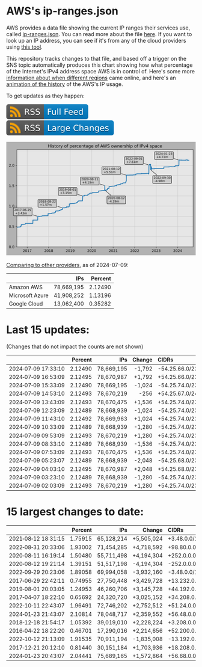 # AWS's ip-ranges.json

AWS provides a data file showing the current IP ranges their
services use, called [ip-ranges.json](https://ip-ranges.amazonaws.com/ip-ranges.json).
You can read more about the file [here](https://docs.aws.amazon.com/general/latest/gr/aws-ip-ranges.html).
If you want to look up an IP address, you can see if it's from any of the cloud providers using [this tool](https://cloud-ips.s3-us-west-2.amazonaws.com/index.html).

This repository tracks changes to that file, and based off a trigger on the SNS 
topic automatically produces this chart showing how what percentage of the 
Internet's IPv4 address space AWS is in control of.  Here's some 
more [information about when different regions](announces.md) came 
online, and here's an [animation of the history](https://youtu.be/Su25yl7eol8) 
of the AWS's IP usage.

To get updates as they happen:

[![RSS Icon (Full Feed)](images/rss_badge.svg)](https://raw.githubusercontent.com/seligman/aws-ip-ranges/master/rss.xml)
[![RSS Icon (Large Changes)](images/rss_badge_partial.svg)](https://raw.githubusercontent.com/seligman/aws-ip-ranges/master/rss_big_changes.xml)

![History of AWS](history_count.svg)

[Comparing to other providers](https://github.com/seligman/cloud_sizes), as of 2024-07-09:

| | IPs | Percent |
| --- | ---: | ---: |
| Amazon AWS | 78,669,195 | 2.12490 |
| Microsoft Azure | 41,908,252 | 1.13196 |
| Google Cloud | 13,062,400 | 0.35282 |


# Last 15 updates:

(Changes that do not impact the counts are not shown)

| | Percent | IPs | Change | CIDRs |
| :--- | ---: | ---: | ---: | :--- |
| 2024&#8209;07&#8209;09&nbsp;17:33:10 | 2.12490 | 78,669,195 | -1,792 | -54.25.66.0/23,&nbsp;-54.25.74.0/23,&nbsp;-54.25.76.0/23,&nbsp;... |
| 2024&#8209;07&#8209;09&nbsp;16:53:09 | 2.12495 | 78,670,987 | +1,792 | +54.25.66.0/23,&nbsp;+54.25.74.0/23,&nbsp;+54.25.76.0/23,&nbsp;... |
| 2024&#8209;07&#8209;09&nbsp;15:33:09 | 2.12490 | 78,669,195 | -1,024 | -54.25.74.0/23,&nbsp;-54.25.67.0/24,&nbsp;-54.25.77.0/24 |
| 2024&#8209;07&#8209;09&nbsp;14:53:10 | 2.12493 | 78,670,219 | -256 | +54.25.67.0/24,&nbsp;+54.25.77.0/24,&nbsp;-54.25.65.0/24,&nbsp;... |
| 2024&#8209;07&#8209;09&nbsp;13:43:09 | 2.12493 | 78,670,475 | +1,536 | +54.25.74.0/23,&nbsp;+54.25.65.0/24,&nbsp;+54.25.66.0/24,&nbsp;... |
| 2024&#8209;07&#8209;09&nbsp;12:23:09 | 2.12489 | 78,668,939 | -1,024 | -54.25.74.0/23,&nbsp;-54.25.65.0/24,&nbsp;-54.25.66.0/24 |
| 2024&#8209;07&#8209;09&nbsp;11:43:10 | 2.12492 | 78,669,963 | +1,024 | +54.25.74.0/23,&nbsp;+54.25.65.0/24,&nbsp;+54.25.66.0/24 |
| 2024&#8209;07&#8209;09&nbsp;10:33:09 | 2.12489 | 78,668,939 | -1,280 | -54.25.74.0/23,&nbsp;-54.25.76.0/23,&nbsp;-54.25.66.0/24 |
| 2024&#8209;07&#8209;09&nbsp;09:53:09 | 2.12493 | 78,670,219 | +1,280 | +54.25.74.0/23,&nbsp;+54.25.76.0/23,&nbsp;+54.25.66.0/24 |
| 2024&#8209;07&#8209;09&nbsp;08:33:10 | 2.12489 | 78,668,939 | -1,536 | -54.25.74.0/23,&nbsp;-54.25.76.0/23,&nbsp;-54.25.67.0/24,&nbsp;... |
| 2024&#8209;07&#8209;09&nbsp;07:53:09 | 2.12493 | 78,670,475 | +1,536 | +54.25.74.0/23,&nbsp;+54.25.76.0/23,&nbsp;+54.25.67.0/24,&nbsp;... |
| 2024&#8209;07&#8209;09&nbsp;05:23:07 | 2.12489 | 78,668,939 | -2,048 | -54.25.68.0/23,&nbsp;-54.25.74.0/23,&nbsp;-54.25.76.0/23,&nbsp;... |
| 2024&#8209;07&#8209;09&nbsp;04:03:10 | 2.12495 | 78,670,987 | +2,048 | +54.25.68.0/23,&nbsp;+54.25.74.0/23,&nbsp;+54.25.76.0/23,&nbsp;... |
| 2024&#8209;07&#8209;09&nbsp;03:23:10 | 2.12489 | 78,668,939 | -1,280 | -54.25.74.0/23,&nbsp;-54.25.76.0/23,&nbsp;-54.25.72.0/24 |
| 2024&#8209;07&#8209;09&nbsp;02:03:09 | 2.12493 | 78,670,219 | +1,280 | +54.25.74.0/23,&nbsp;+54.25.76.0/23,&nbsp;+54.25.72.0/24 |


# 15 largest changes to date:

| | Percent | IPs | Change | CIDRs |
| :--- | ---: | ---: | ---: | :--- |
| 2021&#8209;08&#8209;12&nbsp;18:31:15 | 1.75915 | 65,128,214 | +5,505,024 | +3.48.0.0/12,&nbsp;+35.96.0.0/12,&nbsp;+3.152.0.0/13,&nbsp;... |
| 2022&#8209;08&#8209;31&nbsp;20:33:06 | 1.93002 | 71,454,285 | +4,718,592 | +98.80.0.0/12,&nbsp;+184.32.0.0/12,&nbsp;+13.184.0.0/13,&nbsp;... |
| 2020&#8209;08&#8209;11&nbsp;16:19:14 | 1.50480 | 55,711,498 | +4,194,304 | +252.0.0.0/10 |
| 2020&#8209;08&#8209;12&nbsp;19:21:14 | 1.39151 | 51,517,198 | -4,194,304 | -252.0.0.0/10 |
| 2022&#8209;09&#8209;29&nbsp;20:23:06 | 1.89058 | 69,994,058 | -3,932,160 | -3.48.0.0/12,&nbsp;-35.96.0.0/12,&nbsp;-3.240.0.0/13,&nbsp;... |
| 2017&#8209;06&#8209;29&nbsp;22:42:11 | 0.74955 | 27,750,448 | +3,429,728 | +13.232.0.0/13,&nbsp;+34.240.0.0/13,&nbsp;+35.168.0.0/13,&nbsp;... |
| 2019&#8209;08&#8209;01&nbsp;20:03:05 | 1.24953 | 46,260,706 | +3,145,728 | +44.192.0.0/10,&nbsp;-3.192.0.0/12 |
| 2017&#8209;04&#8209;07&nbsp;18:22:10 | 0.65692 | 24,320,720 | +3,025,152 | +34.208.0.0/12,&nbsp;+34.224.0.0/12,&nbsp;+13.58.0.0/15,&nbsp;... |
| 2022&#8209;10&#8209;11&nbsp;22:43:07 | 1.96491 | 72,746,202 | +2,752,512 | +51.24.0.0/13,&nbsp;+57.104.0.0/13,&nbsp;+51.20.0.0/14,&nbsp;... |
| 2024&#8209;01&#8209;23&nbsp;21:43:07 | 2.10814 | 78,048,717 | +2,359,552 | +56.48.0.0/13,&nbsp;+16.28.0.0/14,&nbsp;+16.64.0.0/14,&nbsp;... |
| 2018&#8209;12&#8209;18&nbsp;21:54:17 | 1.05392 | 39,019,010 | +2,228,224 | +3.208.0.0/12,&nbsp;+3.224.0.0/12,&nbsp;+13.48.0.0/15 |
| 2016&#8209;04&#8209;22&nbsp;18:22:20 | 0.46701 | 17,290,016 | +2,214,656 | +52.200.0.0/13,&nbsp;+52.208.0.0/13,&nbsp;+52.36.0.0/14,&nbsp;... |
| 2022&#8209;10&#8209;12&nbsp;21:13:09 | 1.91535 | 70,911,194 | -1,835,008 | -13.192.0.0/13,&nbsp;-16.28.0.0/14,&nbsp;-40.172.0.0/14,&nbsp;... |
| 2017&#8209;12&#8209;21&nbsp;20:12:10 | 0.81440 | 30,151,184 | +1,703,936 | +18.208.0.0/13,&nbsp;+18.204.0.0/14,&nbsp;+18.224.0.0/14,&nbsp;... |
| 2024&#8209;01&#8209;23&nbsp;20:43:07 | 2.04441 | 75,689,165 | +1,572,864 | +56.68.0.0/14,&nbsp;+56.128.0.0/14,&nbsp;+56.136.0.0/14,&nbsp;... |
